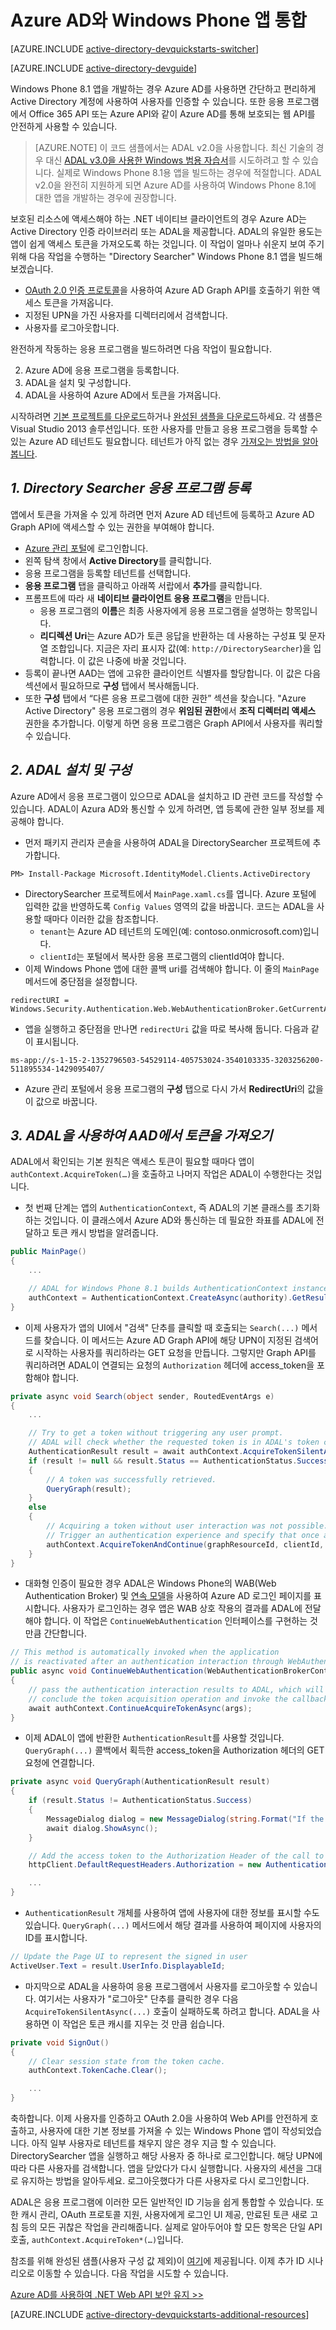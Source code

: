 <properties
	pageTitle="Azure AD Windows Phone 시작 | Microsoft Azure"
	description="로그인을 위해 Azure AD와 통합되고 OAuth를 사용하여 Azure AD로 보호되는 API를 호출하는 Windows Phone 응용 프로그램 빌드 방법"
	services="active-directory"
	documentationCenter="windows"
	authors="dstrockis"
	manager="mbaldwin"
	editor=""/>

<tags
	ms.service="active-directory"
	ms.workload="identity"
	ms.tgt_pltfrm="mobile-windows-phone"
	ms.devlang="dotnet"
	ms.topic="article"
	ms.date="09/16/2016"
	ms.author="dastrock"/>



# Azure AD와 Windows Phone 앱 통합

[AZURE.INCLUDE [active-directory-devquickstarts-switcher](../../includes/active-directory-devquickstarts-switcher.md)]

[AZURE.INCLUDE [active-directory-devguide](../../includes/active-directory-devguide.md)]

Windows Phone 8.1 앱을 개발하는 경우 Azure AD를 사용하면 간단하고 편리하게 Active Directory 계정에 사용하여 사용자를 인증할 수 있습니다. 또한 응용 프로그램에서 Office 365 API 또는 Azure API와 같이 Azure AD를 통해 보호되는 웹 API를 안전하게 사용할 수 있습니다.

> [AZURE.NOTE] 이 코드 샘플에서는 ADAL v2.0을 사용합니다. 최신 기술의 경우 대신 [ADAL v3.0을 사용한 Windows 범용 자습서](active-directory-devquickstarts-windowsstore.md)를 시도하려고 할 수 있습니다. 실제로 Windows Phone 8.1용 앱을 빌드하는 경우에 적절합니다. ADAL v2.0을 완전히 지원하게 되면 Azure AD를 사용하여 Windows Phone 8.1에 대한 앱을 개발하는 경우에 권장합니다.

보호된 리소스에 액세스해야 하는 .NET 네이티브 클라이언트의 경우 Azure AD는 Active Directory 인증 라이브러리 또는 ADAL을 제공합니다. ADAL의 유일한 용도는 앱이 쉽게 액세스 토큰을 가져오도록 하는 것입니다. 이 작업이 얼마나 쉬운지 보여 주기 위해 다음 작업을 수행하는 "Directory Searcher" Windows Phone 8.1 앱을 빌드해 보겠습니다.

-	[OAuth 2.0 인증 프로토콜](https://msdn.microsoft.com/library/azure/dn645545.aspx)을 사용하여 Azure AD Graph API를 호출하기 위한 액세스 토큰을 가져옵니다.
-	지정된 UPN을 가진 사용자를 디렉터리에서 검색합니다.
-	사용자를 로그아웃합니다.

완전하게 작동하는 응용 프로그램을 빌드하려면 다음 작업이 필요합니다.

2. Azure AD에 응용 프로그램을 등록합니다.
3. ADAL을 설치 및 구성합니다.
5. ADAL을 사용하여 Azure AD에서 토큰을 가져옵니다.

시작하려면 [기본 프로젝트를 다운로드](https://github.com/AzureADQuickStarts/NativeClient-WindowsPhone/archive/skeleton.zip)하거나 [완성된 샘플을 다운로드](https://github.com/AzureADQuickStarts/NativeClient-WindowsPhone/archive/complete.zip)하세요. 각 샘플은 Visual Studio 2013 솔루션입니다. 또한 사용자를 만들고 응용 프로그램을 등록할 수 있는 Azure AD 테넌트도 필요합니다. 테넌트가 아직 없는 경우 [가져오는 방법을 알아봅니다](active-directory-howto-tenant.md).

## *1. Directory Searcher 응용 프로그램 등록*
앱에서 토큰을 가져올 수 있게 하려면 먼저 Azure AD 테넌트에 등록하고 Azure AD Graph API에 액세스할 수 있는 권한을 부여해야 합니다.

-	[Azure 관리 포털](https://manage.windowsazure.com)에 로그인합니다.
-	왼쪽 탐색 창에서 **Active Directory**를 클릭합니다.
-	응용 프로그램을 등록할 테넌트를 선택합니다.
-	**응용 프로그램** 탭을 클릭하고 아래쪽 서랍에서 **추가**를 클릭합니다.
-	프롬프트에 따라 새 **네이티브 클라이언트 응용 프로그램**을 만듭니다.
    -	응용 프로그램의 **이름**은 최종 사용자에게 응용 프로그램을 설명하는 항목입니다.
    -	**리디렉션 Uri**는 Azure AD가 토큰 응답을 반환하는 데 사용하는 구성표 및 문자열 조합입니다. 지금은 자리 표시자 값(예: `http://DirectorySearcher`)을 입력합니다. 이 값은 나중에 바꿀 것입니다.
-	등록이 끝나면 AAD는 앱에 고유한 클라이언트 식별자를 할당합니다. 이 값은 다음 섹션에서 필요하므로 **구성** 탭에서 복사해둡니다.
- 또한 **구성** 탭에서 “다른 응용 프로그램에 대한 권한” 섹션을 찾습니다. "Azure Active Directory" 응용 프로그램의 경우 **위임된 권한**에서 **조직 디렉터리 액세스** 권한을 추가합니다. 이렇게 하면 응용 프로그램은 Graph API에서 사용자를 쿼리할 수 있습니다.

## *2. ADAL 설치 및 구성*
Azure AD에서 응용 프로그램이 있으므로 ADAL을 설치하고 ID 관련 코드를 작성할 수 있습니다. ADAL이 Azura AD와 통신할 수 있게 하려면, 앱 등록에 관한 일부 정보를 제공해야 합니다.
-	먼저 패키지 관리자 콘솔을 사용하여 ADAL을 DirectorySearcher 프로젝트에 추가합니다.

```
PM> Install-Package Microsoft.IdentityModel.Clients.ActiveDirectory
```

-	DirectorySearcher 프로젝트에서 `MainPage.xaml.cs`를 엽니다. Azure 포털에 입력한 값을 반영하도록 `Config Values` 영역의 값을 바꿉니다. 코드는 ADAL을 사용할 때마다 이러한 값을 참조합니다.
    -	`tenant`는 Azure AD 테넌트의 도메인(예: contoso.onmicrosoft.com)입니다.
    -	`clientId`는 포털에서 복사한 응용 프로그램의 clientId여야 합니다.
-	이제 Windows Phone 앱에 대한 콜백 uri를 검색해야 합니다. 이 줄의 `MainPage` 메서드에 중단점을 설정합니다.

```
redirectURI = Windows.Security.Authentication.Web.WebAuthenticationBroker.GetCurrentApplicationCallbackUri();
```
- 앱을 실행하고 중단점을 만나면 `redirectUri` 값을 따로 복사해 둡니다. 다음과 같이 표시됩니다.

```
ms-app://s-1-15-2-1352796503-54529114-405753024-3540103335-3203256200-511895534-1429095407/
```

- Azure 관리 포털에서 응용 프로그램의 **구성** 탭으로 다시 가서 **RedirectUri**의 값을 이 값으로 바꿉니다.

## *3. ADAL을 사용하여 AAD에서 토큰을 가져오기*
ADAL에서 확인되는 기본 원칙은 액세스 토큰이 필요할 때마다 앱이 `authContext.AcquireToken(…)`을 호출하고 나머지 작업은 ADAL이 수행한다는 것입니다.

-	첫 번째 단계는 앱의 `AuthenticationContext`, 즉 ADAL의 기본 클래스를 초기화하는 것입니다. 이 클래스에서 Azure AD와 통신하는 데 필요한 좌표를 ADAL에 전달하고 토큰 캐시 방법을 알려줍니다.

```C#
public MainPage()
{
    ...

    // ADAL for Windows Phone 8.1 builds AuthenticationContext instances through a factory
    authContext = AuthenticationContext.CreateAsync(authority).GetResults();
}
```

- 이제 사용자가 앱의 UI에서 "검색" 단추를 클릭할 때 호출되는 `Search(...)` 메서드를 찾습니다. 이 메서드는 Azure AD Graph API에 해당 UPN이 지정된 검색어로 시작하는 사용자를 쿼리하라는 GET 요청을 만듭니다. 그렇지만 Graph API를 쿼리하려면 ADAL이 연결되는 요청의 `Authorization` 헤더에 access\_token을 포함해야 합니다.

```C#
private async void Search(object sender, RoutedEventArgs e)
{
    ...

    // Try to get a token without triggering any user prompt.
    // ADAL will check whether the requested token is in ADAL's token cache or can otherwise be obtained without user interaction.
    AuthenticationResult result = await authContext.AcquireTokenSilentAsync(graphResourceId, clientId);
    if (result != null && result.Status == AuthenticationStatus.Success)
    {
        // A token was successfully retrieved.
        QueryGraph(result);
    }
    else
    {
        // Acquiring a token without user interaction was not possible.
        // Trigger an authentication experience and specify that once a token has been obtained the QueryGraph method should be called
        authContext.AcquireTokenAndContinue(graphResourceId, clientId, redirectURI, QueryGraph);
    }
}
```
- 대화형 인증이 필요한 경우 ADAL은 Windows Phone의 WAB(Web Authentication Broker) 및 [연속 모델](http://www.cloudidentity.com/blog/2014/06/16/adal-for-windows-phone-8-1-deep-dive/)을 사용하여 Azure AD 로그인 페이지를 표시합니다. 사용자가 로그인하는 경우 앱은 WAB 상호 작용의 결과를 ADAL에 전달해야 합니다. 이 작업은 `ContinueWebAuthentication` 인터페이스를 구현하는 것만큼 간단합니다.

```C#
// This method is automatically invoked when the application
// is reactivated after an authentication interaction through WebAuthenticationBroker.
public async void ContinueWebAuthentication(WebAuthenticationBrokerContinuationEventArgs args)
{
    // pass the authentication interaction results to ADAL, which will
    // conclude the token acquisition operation and invoke the callback specified in AcquireTokenAndContinue.
    await authContext.ContinueAcquireTokenAsync(args);
}
```

- 이제 ADAL이 앱에 반환한 `AuthenticationResult`를 사용할 것입니다. `QueryGraph(...)` 콜백에서 획득한 access\_token을 Authorization 헤더의 GET 요청에 연결합니다.

```C#
private async void QueryGraph(AuthenticationResult result)
{
    if (result.Status != AuthenticationStatus.Success)
    {
        MessageDialog dialog = new MessageDialog(string.Format("If the error continues, please contact your administrator.\n\nError: {0}\n\nError Description:\n\n{1}", result.Error, result.ErrorDescription), "Sorry, an error occurred while signing you in.");
        await dialog.ShowAsync();
    }

    // Add the access token to the Authorization Header of the call to the Graph API, and call the Graph API.
    httpClient.DefaultRequestHeaders.Authorization = new AuthenticationHeaderValue("Bearer", result.AccessToken);

    ...
}
```
- `AuthenticationResult` 개체를 사용하여 앱에 사용자에 대한 정보를 표시할 수도 있습니다. `QueryGraph(...)` 메서드에서 해당 결과를 사용하여 페이지에 사용자의 ID를 표시합니다.

```C#
// Update the Page UI to represent the signed in user
ActiveUser.Text = result.UserInfo.DisplayableId;
```
- 마지막으로 ADAL을 사용하여 응용 프로그램에서 사용자를 로그아웃할 수 있습니다. 여기서는 사용자가 "로그아웃" 단추를 클릭한 경우 다음 `AcquireTokenSilentAsync(...)` 호출이 실패하도록 하려고 합니다. ADAL을 사용하면 이 작업은 토큰 캐시를 지우는 것 만큼 쉽습니다.

```C#
private void SignOut()
{
    // Clear session state from the token cache.
    authContext.TokenCache.Clear();

    ...
}
```

축하합니다. 이제 사용자를 인증하고 OAuth 2.0을 사용하여 Web API를 안전하게 호출하고, 사용자에 대한 기본 정보를 가져올 수 있는 Windows Phone 앱이 작성되었습니다. 아직 일부 사용자로 테넌트를 채우지 않은 경우 지금 할 수 있습니다. DirectorySearcher 앱을 실행하고 해당 사용자 중 하나로 로그인합니다. 해당 UPN에 따라 다른 사용자를 검색합니다. 앱을 닫았다가 다시 실행합니다. 사용자의 세션을 그대로 유지하는 방법을 알아두세요. 로그아웃했다가 다른 사용자로 다시 로그인합니다.

ADAL은 응용 프로그램에 이러한 모든 일반적인 ID 기능을 쉽게 통합할 수 있습니다. 또한 캐시 관리, OAuth 프로토콜 지원, 사용자에게 로그인 UI 제공, 만료된 토큰 새로 고침 등의 모든 귀찮은 작업을 관리해줍니다. 실제로 알아두어야 할 모든 항목은 단일 API 호출, `authContext.AcquireToken*(…)`입니다.

참조를 위해 완성된 샘플(사용자 구성 값 제외)이 [여기](https://github.com/AzureADQuickStarts/NativeClient-WindowsPhone/archive/complete.zip)에 제공됩니다. 이제 추가 ID 시나리오로 이동할 수 있습니다. 다음 작업을 시도할 수 있습니다.

[Azure AD를 사용하여 .NET Web API 보안 유지 >>](active-directory-devquickstarts-webapi-dotnet.md)

[AZURE.INCLUDE [active-directory-devquickstarts-additional-resources](../../includes/active-directory-devquickstarts-additional-resources.md)]

<!---HONumber=AcomDC_0921_2016-->